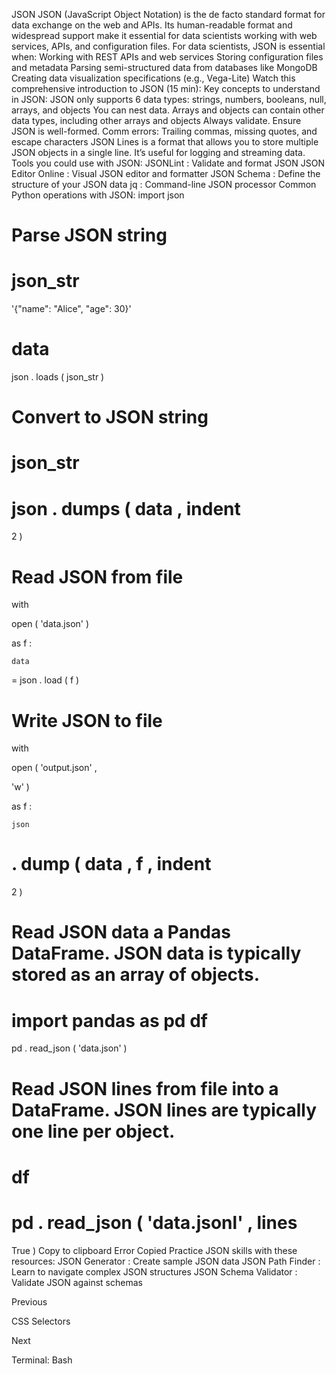 JSON
JSON (JavaScript Object Notation) is the de facto standard format for data exchange on the web and APIs. Its human-readable format and widespread support make it essential for data scientists working with web services, APIs, and configuration files.
For data scientists, JSON is essential when:
Working with REST APIs and web services
Storing configuration files and metadata
Parsing semi-structured data from databases like MongoDB
Creating data visualization specifications (e.g., Vega-Lite)
Watch this comprehensive introduction to JSON (15 min):
Key concepts to understand in JSON:
JSON only supports 6 data types: strings, numbers, booleans, null, arrays, and objects
You can nest data. Arrays and objects can contain other data types, including other arrays and objects
Always validate. Ensure JSON is well-formed. Comm errors: Trailing commas, missing quotes, and escape characters
JSON Lines
 is a format that allows you to store multiple JSON objects in a single line.
It’s useful for logging and streaming data.
Tools you could use with JSON:
JSONLint
: Validate and format JSON
JSON Editor Online
: Visual JSON editor and formatter
JSON Schema
: Define the structure of your JSON data
jq
: Command-line JSON processor
Common Python operations with JSON:
import
 json


# Parse JSON string

json_str 
=
 
'{"name": "Alice", "age": 30}'

data 
=
 json
.
loads
(
json_str
)



# Convert to JSON string

json_str 
=
 json
.
dumps
(
data
,
 indent
=
2
)



# Read JSON from file


with
 
open
(
'data.json'
)
 
as
 f
:

    data 
=
 json
.
load
(
f
)



# Write JSON to file


with
 
open
(
'output.json'
,
 
'w'
)
 
as
 f
:

    json
.
dump
(
data
,
 f
,
 indent
=
2
)



# Read JSON data a Pandas DataFrame. JSON data is typically stored as an array of objects.


import
 pandas 
as
 pd
df 
=
 pd
.
read_json
(
'data.json'
)



# Read JSON lines from file into a DataFrame. JSON lines are typically one line per object.

df 
=
 pd
.
read_json
(
'data.jsonl'
,
 lines
=
True
)
Copy to clipboard
Error
Copied
Practice JSON skills with these resources:
JSON Generator
: Create sample JSON data
JSON Path Finder
: Learn to navigate complex JSON structures
JSON Schema Validator
: Validate JSON against schemas














Previous




CSS Selectors












Next










Terminal: Bash





